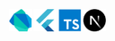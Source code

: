<!-- 
<div align="center">
  <h3>lmao hi</h3>
  <div>
    <img src="https://media.giphy.com/media/2vneOIWerDMAxLimSx/giphy.gif" width="300" />
  </div>
-->  
  <div align="center">
    <img src="https://github.com/devicons/devicon/blob/master/icons/dart/dart-original.svg" title="Dart" **alt="dart" width="40" height="40"/>
    <img src="https://github.com/devicons/devicon/blob/master/icons/flutter/flutter-original.svg" title="Flutter" **alt="flutter" width="40" height="40"/>
    <img src="https://github.com/devicons/devicon/blob/master/icons/typescript/typescript-original.svg" title="JS" **alt="typescript" width="40" height="40"/>
    <img src="https://github.com/devicons/devicon/blob/master/icons/nextjs/nextjs-original.svg" title="NextJS" **alt="nextjs" width="40" height="40"/>
  </div>
<!--
  <div>
    <img src="https://komarev.com/ghpvc/?username=zenxiety&style=flat-square&color=blue&color=555555&style=for-the-badge&label=21" alt="👁"/>
  </div>
  <div>
    <img src="https://media.giphy.com/media/cFxZoKt6dodsh86uN5/giphy.gif" width="300" />
  </div>
</div>
-->
<!-- [![Top Langs](https://github-readme-stats.vercel.app/api/top-langs/?username=zenxiety&layout=compact&theme=vision-friendly-dark)](https://github.com/anuraghazra/github-readme-stats) -->
  
<!--
**zenxiety/zenxiety** is a ✨ _special_ ✨ repository because its `README.md` (this file) appears on your GitHub profile.

Here are some ideas to get you started:

- 🔭 I’m currently working on ...
- 🌱 I’m currently learning ...
- 👯 I’m looking to collaborate on ...
- 🤔 I’m looking for help with ...
- 💬 Ask me about ...
- 📫 How to reach me: ...
- 😄 Pronouns: ...
- ⚡ Fun fact: ...
-->
